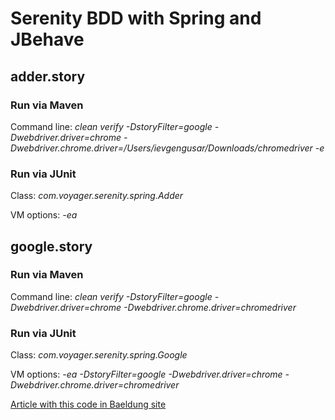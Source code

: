 # Serenity BDD with Spring and JBehave

## adder.story

### Run via Maven

Command line: <i>clean verify -DstoryFilter=google -Dwebdriver.driver=chrome -Dwebdriver.chrome.driver=/Users/ievgengusar/Downloads/chromedriver -e</i>


### Run via JUnit
Class: <i>com.voyager.serenity.spring.Adder</i>

VM options: <i>-ea</i>

## google.story

### Run via Maven

Command line: <i>clean verify -DstoryFilter=google -Dwebdriver.driver=chrome -Dwebdriver.chrome.driver=chromedriver</i>


### Run via JUnit
Class: <i>com.voyager.serenity.spring.Google</i>

VM options: <i>-ea -DstoryFilter=google -Dwebdriver.driver=chrome -Dwebdriver.chrome.driver=chromedriver</i>


[Article with this code in Baeldung site](https://www.baeldung.com/serenity-spring-jbehave)
